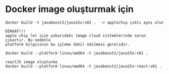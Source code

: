 
# Docker image oluşturmak için

    docker build -t javaboost2/java15x:v01 .  -> applechip çıktı aynı olur

    DİKKAT!!! 
    apple chip ler için yukarıdaki image cloud sistemlerinde sorun çıkartır. Bu nedenle 
    platform bilgisinin bu işleme dahil edilmesi gerelidir.

    docker build --platform linux/amd64 -t javaboost2/java15x:v01 .

    reactJS image oluşturma
    docker build --platform linux/amd64 -t javaboost2/java15x-react:v01 .
